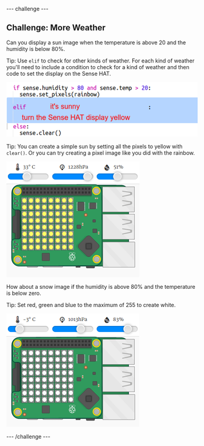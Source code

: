 \--- challenge \---

## Challenge: More Weather

Can you display a sun image when the temperature is above 20 and the humidity is below 80%.

Tip: Use `elif` to check for other kinds of weather. For each kind of weather you'll need to include a condition to check for a kind of weather and then code to set the display on the Sense HAT.

![ruutukaappaus](images/rainbow-elif.png)

Tip: You can create a simple sun by setting all the pixels to yellow with `clear()`. Or you can try creating a pixel image like you did with the rainbow.

![ruutukaappaus](images/rainbow-sun.png)

How about a snow image if the humidity is above 80% and the temperature is below zero.

Tip: Set red, green and blue to the maximum of 255 to create white.

![ruutukaappaus](images/rainbow-snow.png)

\--- /challenge \---